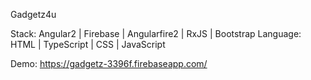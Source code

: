 Gadgetz4u

Stack: Angular2 | Firebase | Angularfire2 | RxJS | Bootstrap 
Language: HTML | TypeScript | CSS | JavaScript

Demo: https://gadgetz-3396f.firebaseapp.com/
